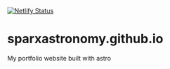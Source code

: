 [![Netlify Status](https://api.netlify.com/api/v1/badges/c2c4f3e2-b17d-445c-84da-54ca69181925/deploy-status)](https://app.netlify.com/sites/sparxastronomy/deploys)

# sparxastronomy.github.io
My portfolio website built with astro
